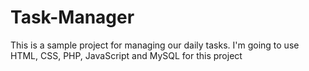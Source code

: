 # Task-Manager
This is a sample project for managing our daily tasks. I'm going to use HTML, CSS, PHP, JavaScript and MySQL for this project
